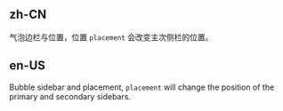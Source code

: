 ## zh-CN

气泡边栏与位置，位置 `placement` 会改变主次侧栏的位置。

## en-US

Bubble sidebar and placement, `placement` will change the position of the primary and secondary sidebars.
